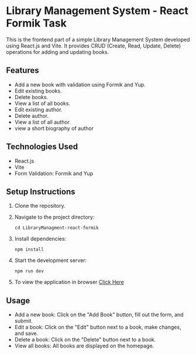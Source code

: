 # Library Management System - React Formik Task

This is the frontend part of a simple Library Management System developed using React.js and Vite. It provides CRUD (Create, Read, Update, Delete) operations for adding and updating books.

## Features

- Add a new book with validation using Formik and Yup.
- Edit existing books.
- Delete books.
- View a list of all books.
- Edit existing author.
- Delete author.
- View a list of all author.
- view a short biography of author


## Technologies Used

- React.js
- Vite
- Form Validation: Formik and Yup

## Setup Instructions

1. Clone the repository.

2. Navigate to the project directory:

    ```
    cd LibraryManagment-react-formik
    ```

3. Install dependencies:

    ```
    npm install
    ```

4. Start the development server:

    ```
    npm run dev
    ```

5. To view the application in browser [Click Here](https://formik-library-react.netlify.app/)


## Usage

- Add a new book: Click on the "Add Book" button, fill out the form, and submit.
- Edit a book: Click on the "Edit" button next to a book, make changes, and save.
- Delete a book: Click on the "Delete" button next to a book.
- View all books: All books are displayed on the homepage.



